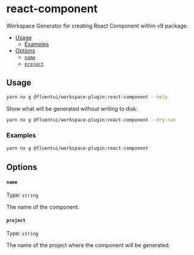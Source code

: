 # react-component

Workspace Generator for creating React Component within v9 package.

<!-- toc -->

- [Usage](#usage)
  - [Examples](#examples)
- [Options](#options)
  - [`name`](#name)
  - [`project`](#project)

<!-- tocstop -->

## Usage

```sh
yarn nx g @fluentui/workspace-plugin:react-component --help
```

Show what will be generated without writing to disk:

```sh
yarn nx g @fluentui/workspace-plugin:react-component --dry-run
```

### Examples

```sh
yarn nx g @fluentui/workspace-plugin:react-component
```

## Options

#### `name`

Type: `string`

The name of the component.

#### `project`

Type: `string`

The name of the project where the component will be generated.
